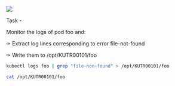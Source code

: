 ![](https://img.itexams.com/assets/media/exam-media/04318/0002700001.jpg)

Task -

Monitor the logs of pod foo and:

✑ Extract log lines corresponding to error file-not-found

✑ Write them to /opt/KUTR00101/foo

```bash
kubectl logs foo | grep "file-non-found" > /opt/KUTR00101/foo

cat /opt/KUTR00101/foo
```